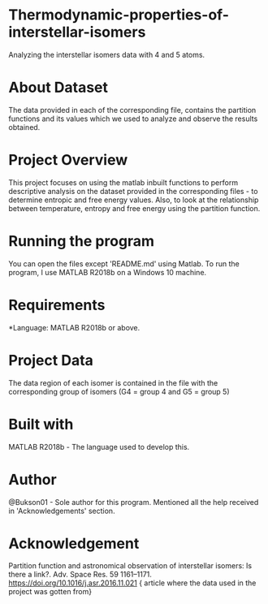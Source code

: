 # Thermodynamic-properties-of-interstellar-isomers
Analyzing the interstellar isomers data with 4 and 5 atoms.

# About Dataset
The data provided in each of the corresponding file, contains the partition functions and its values which we used to analyze and observe the results obtained.

# Project Overview
This project focuses on using the matlab inbuilt functions to perform descriptive analysis on the dataset provided in the corresponding files - to determine entropic and free energy values. Also, to look at the relationship between temperature, entropy and free energy using the partition function.

# Running the program
You can open the files except 'README.md' using Matlab. To run the program, I use MATLAB R2018b on a Windows 10 machine.

# Requirements 
*Language: MATLAB R2018b or above.

# Project Data 
The data region of each isomer is contained in the file with the corresponding group of isomers (G4 = group 4 and G5 = group 5)

# Built with
MATLAB R2018b  - The language used to develop this. 

# Author
@Bukson01 - Sole author for this program. Mentioned all the help received in 'Acknowledgements' section.

# Acknowledgement
Partition function and astronomical observation of interstellar isomers: Is there a link?. Adv. Space Res.
59 1161–1171. https://doi.org/10.1016/j.asr.2016.11.021 { article where the data used in the project was gotten from}


